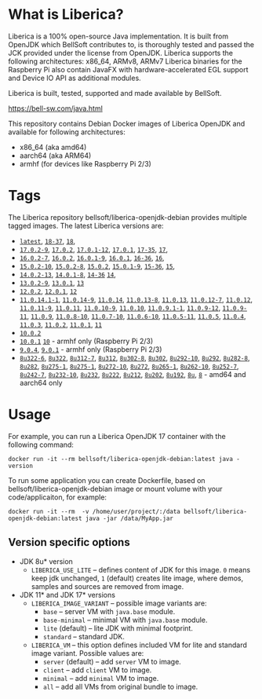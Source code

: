 # What is Liberica?

Liberica is a 100% open-source Java implementation.
It is built from OpenJDK which BellSoft contributes to, is thoroughly
tested and passed the JCK provided under the license from OpenJDK.
Liberica supports the following architectures: x86_64, ARMv8, ARMv7
Liberica binaries for the Raspberry Pi also contain JavaFX with hardware-accelerated EGL support and Device IO API as additional modules.

Liberica is built, tested, supported and made available by BellSoft.

<https://bell-sw.com/java.html>

This repository contains Debian Docker images of Liberica OpenJDK and available for following architectures:

* x86_64 (aka amd64)
* aarch64 (aka ARM64)
* armhf (for devices like Raspberry Pi 2/3)

# Tags

The Liberica repository bellsoft/liberica-openjdk-debian provides multiple tagged images. The latest Liberica versions are:

* [`latest`](https://github.com/bell-sw/Liberica/blob/master/docker/repos/liberica-openjdk-debian/18/Dockerfile),
[`18-37`](https://github.com/bell-sw/Liberica/blob/master/docker/repos/liberica-openjdk-debian/18/Dockerfile),
[`18`](https://github.com/bell-sw/Liberica/blob/master/docker/repos/liberica-openjdk-debian/18/Dockerfile),
* [`17.0.2-9`](https://github.com/bell-sw/Liberica/blob/master/docker/repos/liberica-openjdk-debian/17/Dockerfile),
[`17.0.2`](https://github.com/bell-sw/Liberica/blob/master/docker/repos/liberica-openjdk-debian/17/Dockerfile),
[`17.0.1-12`](https://github.com/bell-sw/Liberica/blob/master/docker/repos/liberica-openjdk-debian/17/Dockerfile),
[`17.0.1`](https://github.com/bell-sw/Liberica/blob/master/docker/repos/liberica-openjdk-debian/17/Dockerfile),
[`17-35`](https://github.com/bell-sw/Liberica/blob/master/docker/repos/liberica-openjdk-debian/17/Dockerfile),
[`17`](https://github.com/bell-sw/Liberica/blob/master/docker/repos/liberica-openjdk-debian/17/Dockerfile),
* [`16.0.2-7`](https://github.com/bell-sw/Liberica/blob/master/docker/repos/liberica-openjdk-debian/16/Dockerfile),
[`16.0.2`](https://github.com/bell-sw/Liberica/blob/master/docker/repos/liberica-openjdk-debian/16/Dockerfile),
[`16.0.1-9`](https://github.com/bell-sw/Liberica/blob/master/docker/repos/liberica-openjdk-debian/16/Dockerfile),
[`16.0.1`](https://github.com/bell-sw/Liberica/blob/master/docker/repos/liberica-openjdk-debian/16/Dockerfile),
[`16-36`](https://github.com/bell-sw/Liberica/blob/master/docker/repos/liberica-openjdk-debian/16/Dockerfile),
[`16`](https://github.com/bell-sw/Liberica/blob/master/docker/repos/liberica-openjdk-debian/16/Dockerfile),
* [`15.0.2-10`](https://github.com/bell-sw/Liberica/blob/master/docker/repos/liberica-openjdk-debian/15/Dockerfile),
[`15.0.2-8`](https://github.com/bell-sw/Liberica/blob/master/docker/repos/liberica-openjdk-debian/15/Dockerfile),
[`15.0.2`](https://github.com/bell-sw/Liberica/blob/master/docker/repos/liberica-openjdk-debian/15/Dockerfile),
[`15.0.1-9`](https://github.com/bell-sw/Liberica/blob/master/docker/repos/liberica-openjdk-debian/15/Dockerfile),
[`15-36`](https://github.com/bell-sw/Liberica/blob/master/docker/repos/liberica-openjdk-debian/15/Dockerfile),
[`15`](https://github.com/bell-sw/Liberica/blob/master/docker/repos/liberica-openjdk-debian/15/Dockerfile),
* [`14.0.2-13`](https://github.com/bell-sw/Liberica/blob/master/docker/repos/liberica-openjdk-debian/14/Dockerfile),
[`14.0.1-8`](https://github.com/bell-sw/Liberica/blob/master/docker/repos/liberica-openjdk-debian/14/Dockerfile),
[`14-36`](https://github.com/bell-sw/Liberica/blob/master/docker/repos/liberica-openjdk-debian/old/14.0.0/Dockerfile)
[`14`](https://github.com/bell-sw/Liberica/blob/master/docker/repos/liberica-openjdk-debian/14/Dockerfile),
* [`13.0.2-9`](https://github.com/bell-sw/Liberica/blob/master/docker/repos/liberica-openjdk-debian/13/Dockerfile),
[`13.0.1`](https://github.com/bell-sw/Liberica/blob/master/docker/repos/liberica-openjdk-debian/old/13.0.1/Dockerfile),
[`13`](https://github.com/bell-sw/Liberica/blob/master/docker/repos/liberica-openjdk-debian/old/13.0.0/Dockerfile)
* [`12.0.2`](https://github.com/bell-sw/Liberica/blob/master/docker/repos/liberica-openjdk-debian/old/12.0.2/Dockerfile),
[`12.0.1`](https://github.com/bell-sw/Liberica/blob/master/docker/repos/liberica-openjdk-debian/old/12.0.1/Dockerfile),
[`12`](https://github.com/bell-sw/Liberica/blob/master/docker/repos/liberica-openjdk-debian/old/12.0.0/Dockerfile)
* [`11.0.14.1-1`](https://github.com/bell-sw/Liberica/blob/master/docker/repos/liberica-openjdk-debian/11/Dockerfile),
[`11.0.14-9`](https://github.com/bell-sw/Liberica/blob/master/docker/repos/liberica-openjdk-debian/11/Dockerfile),
[`11.0.14`](https://github.com/bell-sw/Liberica/blob/master/docker/repos/liberica-openjdk-debian/11/Dockerfile),
[`11.0.13-8`](https://github.com/bell-sw/Liberica/blob/master/docker/repos/liberica-openjdk-debian/11/Dockerfile),
[`11.0.13`](https://github.com/bell-sw/Liberica/blob/master/docker/repos/liberica-openjdk-debian/11/Dockerfile),
[`11.0.12-7`](https://github.com/bell-sw/Liberica/blob/master/docker/repos/liberica-openjdk-debian/11/Dockerfile),
[`11.0.12`](https://github.com/bell-sw/Liberica/blob/master/docker/repos/liberica-openjdk-debian/11/Dockerfile),
[`11.0.11-9`](https://github.com/bell-sw/Liberica/blob/master/docker/repos/liberica-openjdk-debian/11/Dockerfile),
[`11.0.11`](https://github.com/bell-sw/Liberica/blob/master/docker/repos/liberica-openjdk-debian/11/Dockerfile),
[`11.0.10-9`](https://github.com/bell-sw/Liberica/blob/master/docker/repos/liberica-openjdk-debian/11/Dockerfile),
[`11.0.10`](https://github.com/bell-sw/Liberica/blob/master/docker/repos/liberica-openjdk-debian/11/Dockerfile),
[`11.0.9.1-1`](https://github.com/bell-sw/Liberica/blob/master/docker/repos/liberica-openjdk-debian/11/Dockerfile),
[`11.0.9-12`](https://github.com/bell-sw/Liberica/blob/master/docker/repos/liberica-openjdk-debian/11/Dockerfile),
[`11.0.9-11`](https://github.com/bell-sw/Liberica/blob/master/docker/repos/liberica-openjdk-debian/11/Dockerfile),
[`11.0.9`](https://github.com/bell-sw/Liberica/blob/master/docker/repos/liberica-openjdk-debian/11/Dockerfile),
[`11.0.8-10`](https://github.com/bell-sw/Liberica/blob/master/docker/repos/liberica-openjdk-debian/11/Dockerfile),
[`11.0.7-10`](https://github.com/bell-sw/Liberica/blob/master/docker/repos/liberica-openjdk-debian/11/Dockerfile),
[`11.0.6-10`](https://github.com/bell-sw/Liberica/blob/master/docker/repos/liberica-openjdk-debian/11/Dockerfile),
[`11.0.5-11`](https://github.com/bell-sw/Liberica/blob/master/docker/repos/liberica-openjdk-debian/old/11.0.5/Dockerfile),
[`11.0.5`](https://github.com/bell-sw/Liberica/blob/master/docker/repos/liberica-openjdk-debian/old/11.0.5/Dockerfile),
[`11.0.4`](https://github.com/bell-sw/Liberica/blob/master/docker/repos/liberica-openjdk-debian/old/11.0.4/Dockerfile),
[`11.0.3`](https://github.com/bell-sw/Liberica/blob/master/docker/repos/liberica-openjdk-debian/old/11.0.3/Dockerfile),
[`11.0.2`](https://github.com/bell-sw/Liberica/blob/master/docker/repos/liberica-openjdk-debian/old/11.0.2/Dockerfile),
[`11.0.1`](https://github.com/bell-sw/Liberica/blob/master/docker/repos/liberica-openjdk-debian/old/11.0.1/Dockerfile),
[`11`](https://github.com/bell-sw/Liberica/blob/master/docker/repos/liberica-openjdk-debian/11/Dockerfile)
* [`10.0.2`](https://github.com/bell-sw/Liberica/blob/master/docker/repos/liberica-openjdk-debian/old/10.0.2/Dockerfile)
* [`10.0.1`](https://github.com/bell-sw/Liberica/blob/master/docker/repos/liberica-openjdk-debian/old/10.0.1/Dockerfile)
[`10`](https://github.com/bell-sw/Liberica/blob/master/docker/repos/liberica-openjdk-debian/old/10.0.0/Dockerfile) - armhf only (Raspberry Pi 2/3)
* [`9.0.4`](https://github.com/bell-sw/Liberica/blob/master/docker/repos/liberica-openjdk-debian/old/9.0.4/Dockerfile),
[`9.0.1`](https://github.com/bell-sw/Liberica/blob/master/docker/repos/liberica-openjdk-debian/old/9.0.1/Dockerfile) - armhf only (Raspberry Pi 2/3)
* [`8u322-6`](https://github.com/bell-sw/Liberica/blob/master/docker/repos/liberica-openjdk-debian/8/Dockerfile),
[`8u322`](https://github.com/bell-sw/Liberica/blob/master/docker/repos/liberica-openjdk-debian/8/Dockerfile),
[`8u312-7`](https://github.com/bell-sw/Liberica/blob/master/docker/repos/liberica-openjdk-debian/8/Dockerfile),
[`8u312`](https://github.com/bell-sw/Liberica/blob/master/docker/repos/liberica-openjdk-debian/8/Dockerfile),
[`8u302-8`](https://github.com/bell-sw/Liberica/blob/master/docker/repos/liberica-openjdk-debian/8/Dockerfile),
[`8u302`](https://github.com/bell-sw/Liberica/blob/master/docker/repos/liberica-openjdk-debian/8/Dockerfile),
[`8u292-10`](https://github.com/bell-sw/Liberica/blob/master/docker/repos/liberica-openjdk-debian/8/Dockerfile),
[`8u292`](https://github.com/bell-sw/Liberica/blob/master/docker/repos/liberica-openjdk-debian/8/Dockerfile),
[`8u282-8`](https://github.com/bell-sw/Liberica/blob/master/docker/repos/liberica-openjdk-debian/8/Dockerfile),
[`8u282`](https://github.com/bell-sw/Liberica/blob/master/docker/repos/liberica-openjdk-debian/8/Dockerfile),
[`8u275-1`](https://github.com/bell-sw/Liberica/blob/master/docker/repos/liberica-openjdk-debian/8/Dockerfile),
[`8u275-1`](https://github.com/bell-sw/Liberica/blob/master/docker/repos/liberica-openjdk-debian/8/Dockerfile),
[`8u272-10`](https://github.com/bell-sw/Liberica/blob/master/docker/repos/liberica-openjdk-debian/8/Dockerfile),
[`8u272`](https://github.com/bell-sw/Liberica/blob/master/docker/repos/liberica-openjdk-debian/8/Dockerfile),
[`8u265-1`](https://github.com/bell-sw/Liberica/blob/master/docker/repos/liberica-openjdk-debian/8/Dockerfile),
[`8u262-10`](https://github.com/bell-sw/Liberica/blob/master/docker/repos/liberica-openjdk-debian/8/Dockerfile),
[`8u252-7`](https://github.com/bell-sw/Liberica/blob/master/docker/repos/liberica-openjdk-debian/8/Dockerfile),
[`8u242-7`](https://github.com/bell-sw/Liberica/blob/master/docker/repos/liberica-openjdk-debian/old/8u242/Dockerfile),
[`8u232-10`](https://github.com/bell-sw/Liberica/blob/master/docker/repos/liberica-openjdk-debian/old/8u232/Dockerfile),
[`8u232`](https://github.com/bell-sw/Liberica/blob/master/docker/repos/liberica-openjdk-debian/old/8u232/Dockerfile),
[`8u222`](https://github.com/bell-sw/Liberica/blob/master/docker/repos/liberica-openjdk-debian/old/8u222/Dockerfile),
[`8u212`](https://github.com/bell-sw/Liberica/blob/master/docker/repos/liberica-openjdk-debian/old/8u212/Dockerfile),
[`8u202`](https://github.com/bell-sw/Liberica/blob/master/docker/repos/liberica-openjdk-debian/old/8u202/Dockerfile),
[`8u192`](https://github.com/bell-sw/Liberica/blob/master/docker/repos/liberica-openjdk-debian/old/8u192/Dockerfile),
[`8u`](https://github.com/bell-sw/Liberica/blob/master/docker/repos/liberica-openjdk-debian/8/Dockerfile),
[`8`](https://github.com/bell-sw/Liberica/blob/master/docker/repos/liberica-openjdk-debian/8/Dockerfile)   - amd64 and aarch64 only

# Usage

For example, you can run a Liberica OpenJDK 17 container with the following command:

 `docker run -it --rm bellsoft/liberica-openjdk-debian:latest java -version`

To run some application you can create Dockerfile, based on bellsoft/liberica-openjdk-debian image or mount volume with your code/applicaiton, for example:

 `docker run -it --rm  -v /home/user/project/:/data bellsoft/liberica-openjdk-debian:latest java -jar /data/MyApp.jar`

 ## Version specific options ##

* JDK 8u* version
  * `LIBERICA_USE_LITE` – defines content of JDK for this image. `0` means keep jdk unchanged, `1` (default) creates lite image, where demos, samples and sources are removed from image.
* JDK 11* and JDK 17* versions
  * `LIBERICA_IMAGE_VARIANT` – possible image variants are: 
    * `base` – server VM with `java.base` module.
	* `base-minimal` – minimal VM with `java.base` module.
	* `lite` (default) – lite JDK with minimal footprint.
	* `standard` – standard JDK.
  * `LIBERICA_VM` – this option defines included VM for lite and standard image variant. Possible values are:
    * `server` (default) – add `server` VM to image.
	* `client` – add `client` VM to image.
	* `minimal` – add `minimal` VM to image.
	* `all` – add all VMs from original bundle to image.